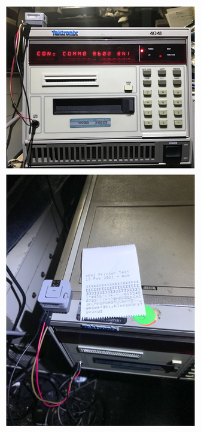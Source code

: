 

![Console Commander in operation](./Console%20Commander%20in%20operation-sm.jpg)

![Console Commander Top View](./4041%20Console%20Commander%20top%20view.jpg)
